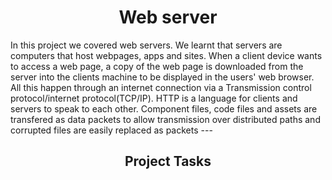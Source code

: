 <center> <h1>Web server</h1> </center>
In this project we covered web servers. We learnt that servers are computers that host webpages, apps and sites. When a client device wants to access a web page, a copy of the web page is downloaded from the server into the clients machine to be displayed in the users' web browser. All this happen through an internet connection via a Transmission control protocol/internet protocol(TCP/IP). HTTP is a language for clients and servers to speak to each other. Component files, code files and assets are transfered as data packets to allow transmission over distributed paths and corrupted files are easily replaced as packets
---
<br>
<center> <h2>Project Tasks</h2> </center>

